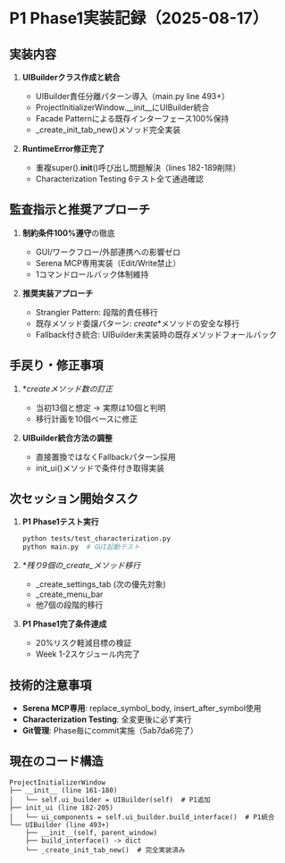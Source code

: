 # P1 Phase1実装記録（2025-08-17）

## 実装内容
1. **UIBuilderクラス作成と統合**
   - UIBuilder責任分離パターン導入（main.py line 493+）
   - ProjectInitializerWindow.__init__にUIBuilder統合
   - Facade Patternによる既存インターフェース100%保持
   - _create_init_tab_new()メソッド完全実装

2. **RuntimeError修正完了**
   - 重複super().__init__()呼び出し問題解決（lines 182-189削除）
   - Characterization Testing 6テスト全て通過確認

## 監査指示と推奨アプローチ
1. **制約条件100%遵守**の徹底
   - GUI/ワークフロー/外部連携への影響ゼロ
   - Serena MCP専用実装（Edit/Write禁止）
   - 1コマンドロールバック体制維持

2. **推奨実装アプローチ**
   - Strangler Pattern: 段階的責任移行
   - 既存メソッド委譲パターン: _create_*メソッドの安全な移行
   - Fallback付き統合: UIBuilder未実装時の既存メソッドフォールバック

## 手戻り・修正事項
1. **_create_*メソッド数の訂正**
   - 当初13個と想定 → 実際は10個と判明
   - 移行計画を10個ベースに修正

2. **UIBuilder統合方法の調整**
   - 直接置換ではなくFallbackパターン採用
   - init_ui()メソッドで条件付き取得実装

## 次セッション開始タスク
1. **P1 Phase1テスト実行**
   ```bash
   python tests/test_characterization.py
   python main.py  # GUI起動テスト
   ```

2. **残り9個の_create_*メソッド移行**
   - _create_settings_tab (次の優先対象)
   - _create_menu_bar
   - 他7個の段階的移行

3. **P1 Phase1完了条件達成**
   - 20%リスク軽減目標の検証
   - Week 1-2スケジュール内完了

## 技術的注意事項
- **Serena MCP専用**: replace_symbol_body, insert_after_symbol使用
- **Characterization Testing**: 全変更後に必ず実行
- **Git管理**: Phase毎にcommit実施（5ab7da6完了）

## 現在のコード構造
```
ProjectInitializerWindow
├── __init__ (line 161-180)
│   └── self.ui_builder = UIBuilder(self)  # P1追加
├── init_ui (line 182-205)
│   └── ui_components = self.ui_builder.build_interface()  # P1統合
└── UIBuilder (line 493+)
    ├── __init__(self, parent_window)
    ├── build_interface() -> dict
    └── _create_init_tab_new()  # 完全実装済み
```